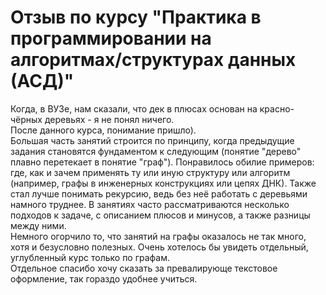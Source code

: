 ﻿# Отзыв по курсу "Практика в программировании на алгоритмах/структурах данных (АСД)"
Когда, в ВУЗе, нам сказали, что дек в плюсах основан на красно-чёрных деревьях - я не понял ничего.  
После данного курса, понимание пришло).  
Большая часть занятий строится по принципу, когда предыдущие задания становятся фундаментом к следующим (понятие "дерево" плавно перетекает в понятие "граф"). Понравилось обилие примеров: где, как и зачем применять ту или иную структуру или алгоритм (например, графы в инженерных конструкциях или цепях ДНК). Также стал лучше понимать рекурсию, ведь без неё работать с деревьями намного труднее. В занятиях часто рассматриваются несколько подходов к задаче, с описанием плюсов и минусов, а также разницы между ними.  
Немного огорчило то, что занятий на графы оказалось не так много, хотя и безусловно полезных. Очень хотелось бы увидеть отдельный, углубленный курс только по графам.  
Отдельное спасибо хочу сказать за превалирующе текстовое оформление, так гораздо удобнее учиться.